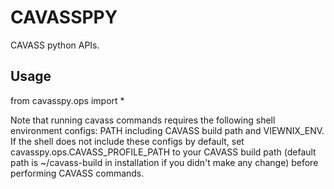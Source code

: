 # CAVASSPPY

CAVASS python APIs.

## Usage

from cavasspy.ops import *

Note that running cavass commands requires the following shell environment configs: PATH including CAVASS build path and VIEWNIX_ENV.
If the shell does not include these configs by default, set cavasspy.ops.CAVASS_PROFILE_PATH to your CAVASS build path (default path is ~/cavass-build in installation if you didn't make any change) before performing CAVASS commands.

